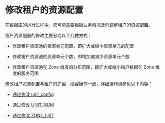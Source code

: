 # 修改租户的资源配置

在数据库的运行过程中，您可能需要根据业务情况及时调整租户的资源配置。

租户资源配置的修改主要分为以下几种方式：

* 修改租户资源池的资源单元配置，即扩大或缩小资源单元的配置

* 修改租户资源池的资源单元个数，即增加或减少资源单元个数

* 修改租户资源池在 Zone 维度的分布范围，即扩大或缩小租户数据在 Zone 维度的服务范围

修改租户资源配置与租户的扩容、缩容操作一致，详细操作请参见以下内容：

* [通过修改 unit_config](../../11.o-m-management/2.scale-out-and-scale-in-1/3.scale-in-and-scale-out-of-tenant-resources/1.by-modifying-unit_config.md)

* [通过修改 UNIT_NUM](../../11.o-m-management/2.scale-out-and-scale-in-1/3.scale-in-and-scale-out-of-tenant-resources/2.by-modifying-unit_num.md)

* [通过修改 ZONE_LIST](../../11.o-m-management/2.scale-out-and-scale-in-1/3.scale-in-and-scale-out-of-tenant-resources/3.by-modifying-zone_list.md)

